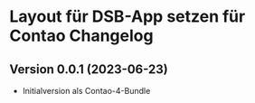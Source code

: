 # Layout für DSB-App setzen für Contao Changelog

## Version 0.0.1 (2023-06-23)

* Initialversion als Contao-4-Bundle
